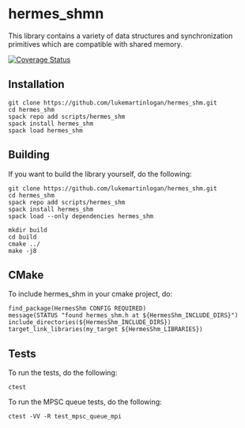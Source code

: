 
# hermes_shmn

This library contains a variety of data structures and synchronization
primitives which are compatible with shared memory.

[![Coverage Status](https://coveralls.io/repos/github/lukemartinlogan/hermes_shm/badge.svg?branch=master)](https://coveralls.io/github/lukemartinlogan/hermes_shm?branch=master)

## Installation

```
git clone https://github.com/lukemartinlogan/hermes_shm.git
cd hermes_shm
spack repo add scripts/hermes_shm
spack install hermes_shm
spack load hermes_shm
```

## Building

If you want to build the library yourself, do the following:
```
git clone https://github.com/lukemartinlogan/hermes_shm.git
cd hermes_shm
spack repo add scripts/hermes_shm
spack install hermes_shm
spack load --only dependencies hermes_shm

mkdir build
cd build
cmake ../
make -j8
```

## CMake

To include hermes_shm in your cmake project, do:
```
find_package(HermesShm CONFIG REQUIRED)
message(STATUS "found hermes_shm.h at ${HermesShm_INCLUDE_DIRS}")
include_directories(${HermesShm_INCLUDE_DIRS})
target_link_libraries(my_target ${HermesShm_LIBRARIES})
```

## Tests

To run the tests, do the following:
```
ctest
```

To run the MPSC queue tests, do the following:
```
ctest -VV -R test_mpsc_queue_mpi
```